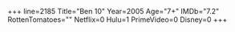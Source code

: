 +++
line=2185
Title="Ben 10"
Year=2005
Age="7+"
IMDb="7.2"
RottenTomatoes=""
Netflix=0
Hulu=1
PrimeVideo=0
Disney=0
+++

